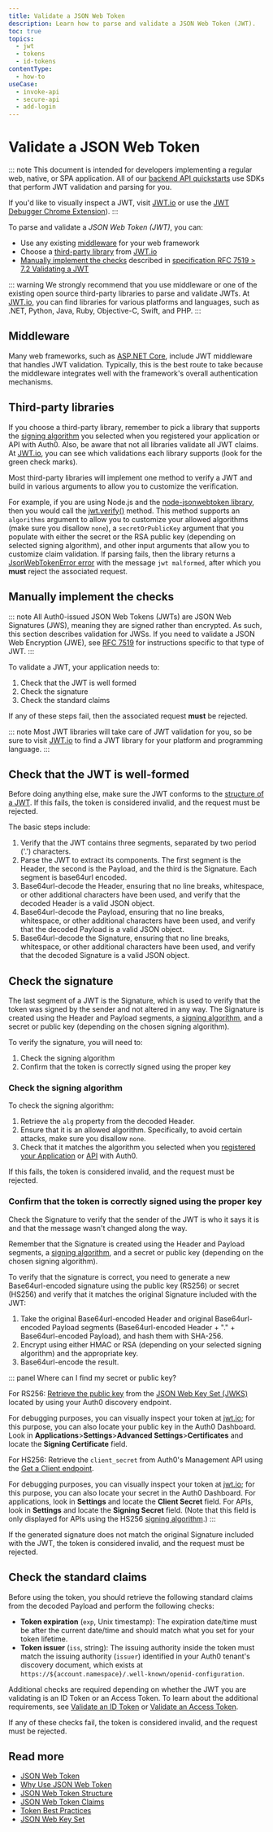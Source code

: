 ```yaml
---
title: Validate a JSON Web Token
description: Learn how to parse and validate a JSON Web Token (JWT).
toc: true
topics:
  - jwt
  - tokens
  - id-tokens
contentType:
  - how-to
useCase:
  - invoke-api
  - secure-api
  - add-login
---
```

# Validate a JSON Web Token

::: note
This document is intended for developers implementing a regular web, native, or SPA application. All of our [backend API quickstarts](/quickstart/backend) use SDKs that perform JWT validation and parsing for you.

If you'd like to visually inspect a JWT, visit [JWT.io](https://jwt.io/) or use the [JWT Debugger Chrome Extension](https://chrome.google.com/webstore/detail/jwt-debugger/ppmmlchacdbknfphdeafcbmklcghghmd?hl=en)).
:::

To parse and validate a <dfn data-key="json-web-token">JSON Web Token (JWT)</dfn>, you can:

* Use any existing [middleware](#middleware) for your web framework
* Choose a [third-party library](#third-party-libraries) from [JWT.io](https://jwt.io/#libraries-io)
* [Manually implement the checks](#manually-implement-the-checks) described in [specification RFC 7519 > 7.2 Validating a JWT](https://tools.ietf.org/html/rfc7519#section-7.2)

::: warning
We strongly recommend that you use middleware or one of the existing open source third-party libraries to parse and validate JWTs. At [JWT.io](https://jwt.io/#libraries-io), you can find libraries for various platforms and languages, such as .NET, Python, Java, Ruby, Objective-C, Swift, and PHP.
:::

## Middleware

Many web frameworks, such as [ASP.NET Core](/quickstart/backend/aspnet-core-webapi), include JWT middleware that handles JWT validation. Typically, this is the best route to take because the middleware integrates well with the framework's overall authentication mechanisms.

## Third-party libraries

If you choose a third-party library, remember to pick a library that supports the [signing algorithm](/tokens/concepts/signing-algorithms) you selected when you registered your application or API with Auth0. Also, be aware that not all libraries validate all JWT claims. At [JWT.io](https://jwt.io/), you can see which validations each library supports (look for the green check marks).

Most third-party libraries will implement one method to verify a JWT and build in various arguments to allow you to customize the verification.

For example, if you are using Node.js and the [node-jsonwebtoken library](https://github.com/auth0/node-jsonwebtoken), then you would call the [jwt.verify()](https://github.com/auth0/node-jsonwebtoken#jwtverifytoken-secretorpublickey-options-callback) method. This method supports an `algorithms` argument to allow you to customize your allowed algorithms (make sure you disallow `none`), a `secretOrPublicKey` argument that you populate with either the secret or the RSA public key (depending on selected signing algorithm), and other input arguments that allow you to customize claim validation. If parsing fails, then the library returns a [JsonWebTokenError error](https://github.com/auth0/node-jsonwebtoken#jsonwebtokenerror) with the message `jwt malformed`, after which you **must** reject the associated request.

## Manually implement the checks

::: note
All Auth0-issued JSON Web Tokens (JWTs) are JSON Web Signatures (JWS), meaning they are signed rather than encrypted. As such, this section describes validation for JWSs. If you need to validate a JSON Web Encryption (JWE), see [RFC 7519](https://tools.ietf.org/html/rfc7519#section-7.2) for instructions specific to that type of JWT.
:::

To validate a JWT, your application needs to:

1. Check that the JWT is well formed
2. Check the signature
3. Check the standard claims

If any of these steps fail, then the associated request **must** be rejected.

::: note
Most JWT libraries will take care of JWT validation for you, so be sure to visit [JWT.io](https://jwt.io/#libraries-io) to find a JWT library for your platform and programming language.
:::

## Check that the JWT is well-formed

Before doing anything else, make sure the JWT conforms to the [structure of a JWT](/tokens/reference/jwt/jwt-structure). If this fails, the token is considered invalid, and the request must be rejected.

The basic steps include:

1. Verify that the JWT contains three segments, separated by two period ('.') characters.
2. Parse the JWT to extract its components. The first segment is the Header, the second is the Payload, and the third is the Signature. Each segment is base64url encoded.
3. Base64url-decode the Header, ensuring that no line breaks, whitespace, or other additional characters have been used, and verify that the decoded Header is a valid JSON object.
4. Base64url-decode the Payload, ensuring that no line breaks, whitespace, or other additional characters have been used, and verify that the decoded Payload is a valid JSON object.
5. Base64url-decode the Signature, ensuring that no line breaks, whitespace, or other additional characters have been used, and verify that the decoded Signature is a valid JSON object.

## Check the signature

The last segment of a JWT is the Signature, which is used to verify that the token was signed by the sender and not altered in any way. The Signature is created using the Header and Payload segments, a [signing algorithm](/tokens/concepts/signing-algorithms), and a secret or public key (depending on the chosen signing algorithm).

To verify the signature, you will need to:

1. Check the signing algorithm
2. Confirm that the token is correctly signed using the proper key

### Check the signing algorithm

To check the signing algorithm:

1. Retrieve the `alg` property from the decoded Header.
2. Ensure that it is an allowed algorithm. Specifically, to avoid certain attacks, make sure you disallow `none`.
3. Check that it matches the algorithm you selected when you [registered your Application](/getting-started/set-up-app) or [API](/getting-started/set-up-api) with Auth0.

If this fails, the token is considered invalid, and the request must be rejected.

### Confirm that the token is correctly signed using the proper key

Check the Signature to verify that the sender of the JWT is who it says it is and that the message wasn't changed along the way.

Remember that the Signature is created using the Header and Payload segments, a [signing algorithm](/tokens/concepts/signing-algorithms), and a secret or public key (depending on the chosen signing algorithm).

To verify that the signature is correct, you need to generate a new Base64url-encoded signature using the public key (RS256) or secret (HS256) and verify that it matches the original Signature included with the JWT:

1. Take the original Base64url-encoded Header and original Base64url-encoded Payload segments (Base64url-encoded Header + "." + Base64url-encoded Payload), and hash them with SHA-256.
2. Encrypt using either HMAC or RSA (depending on your selected signing algorithm) and the appropriate key.
3. Base64url-encode the result.

::: panel Where can I find my secret or public key?

For RS256:
[Retrieve the public key](/tokens/guides/jwt/use-jwks) from the [JSON Web Key Set (JWKS)](/jwks) located by using your Auth0 discovery endpoint.

For debugging purposes, you can visually inspect your token at [jwt.io](jwt.io); for this purpose, you can also locate your public key in the Auth0 Dashboard. Look in **Applications**>**Settings**>**Advanced Settings**>**Certificates** and locate the **Signing Certificate** field.

For HS256:
Retrieve the `client_secret` from Auth0's Management API using the [Get a Client endpoint](/api/management/v2/#!/Clients/get_clients_by_id). 

For debugging purposes, you can visually inspect your token at [jwt.io](jwt.io); for this purpose, you can also locate your secret in the Auth0 Dashboard. For applications, look in **Settings** and locate the **Client Secret** field. For APIs, look in **Settings** and locate the **Signing Secret** field. (Note that this field is only displayed for APIs using the HS256 [signing algorithm](/tokens/concepts/signing-algorithms).)
:::

If the generated signature does not match the original Signature included with the JWT, the token is considered invalid, and the request must be rejected.

## Check the standard claims

Before using the token, you should retrieve the following standard claims from the decoded Payload and perform the following checks:

* **Token expiration** (`exp`, Unix timestamp): The expiration date/time must be after the current date/time and should match what you set for your token lifetime.
* **Token issuer** (`iss`, string): The issuing authority inside the token must match the issuing authority (`issuer`) identified in your Auth0 tenant's discovery document, which exists at `https://${account.namespace}/.well-known/openid-configuration`.

Additional checks are required depending on whether the JWT you are validating is an ID Token or an Access Token. To learn about the additional requirements, see [Validate an ID Token](/tokens/guides/id-token/validate-id-token) or [Validate an Access Token](/tokens/guides/access-token/validate-access-token).

If any of these checks fail, the token is considered invalid, and the request must be rejected.

## Read more

* [JSON Web Token](/jwt)
* [Why Use JSON Web Token](/tokens/concepts/why-use-jwt)
* [JSON Web Token Structure](/tokens/reference/jwt/jwt-structure)
* [JSON Web Token Claims](/tokens/jwt-claims)
* [Token Best Practices](/best-practices/token-best-practices)
* [JSON Web Key Set](/jwks)
